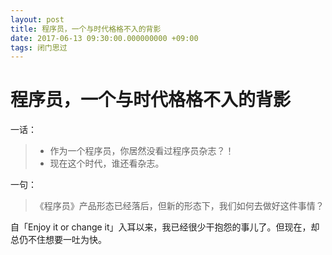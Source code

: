 ```yaml
---
layout: post
title: 程序员，一个与时代格格不入的背影
date: 2017-06-13 09:30:00.000000000 +09:00
tags: 闭门思过
---
```


# 程序员，一个与时代格格不入的背影

一话：

> - 作为一个程序员，你居然没看过程序员杂志？！
> - 现在这个时代，谁还看杂志。

一句：

> 《程序员》产品形态已经落后，但新的形态下，我们如何去做好这件事情？

自「Enjoy it or change it」入耳以来，我已经很少干抱怨的事儿了。但现在，却总仍不住想要一吐为快。